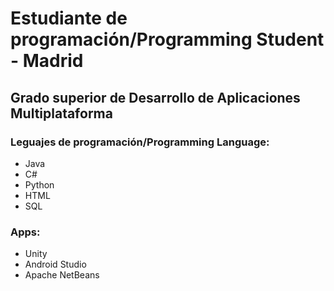 # Estudiante de programación/Programming Student - Madrid
## Grado superior de Desarrollo de Aplicaciones Multiplataforma
### Leguajes de programación/Programming Language:
  - Java
  - C#
  - Python
  - HTML
  - SQL
### Apps:
  - Unity
  - Android Studio
  - Apache NetBeans

